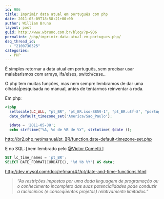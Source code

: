 ```yaml
---
id: 906
title: Imprimir data atual em português com php
date: 2011-05-09T18:58:21+00:00
author: William Bruno
layout: post
guid: http://www.wbruno.com.br/blog/?p=906
permalink: /php/imprimir-data-atual-em-portugues-php/
dsq_thread_id:
  - "2100730325"
categories:
  - PHP
---
```

É simples retornar a data atual em português, sem precisar usar malabarismos com arrays, ifs/elses, switch/case..

O php tem muitas funções, mas nem sempre lembramos de dar uma olhada|pesquisada no manual, antes de tentarmos reinventar a roda.

<!--more-->



Em php:

``` php
<?php
  setlocale(LC_ALL, "pt_BR", "pt_BR.iso-8859-1", "pt_BR.utf-8", "portuguese");
  date_default_timezone_set('America/Sao_Paulo');

  $date = '2011-05-08';
  echo strftime("%A, %d de %B de %Y", strtotime( $date ));
```

<a href="http://br2.php.net/manual/pt_BR/function.date-default-timezone-set.php" target="_blank">http://br2.php.net/manual/pt_BR/function.date-default-timezone-set.php</a>

E no SQL: [bem lembrado pelo <a href="http://forum.imasters.com.br/topic/432495-transformar-data-do-banco-de-dados-para-outro-formato/page__view__findpost__p__1707238" target="_blank">@Victor Cometti </a> ]

``` sql
SET lc_time_names = 'pt_BR';
SELECT DATE_FORMAT(CURDATE(), '%d %b %Y') AS data;
```

<a href="http://dev.mysql.com/doc/refman/4.1/pt/date-and-time-functions.html" target="_blank">http://dev.mysql.com/doc/refman/4.1/pt/date-and-time-functions.html</a>

> _&#8220;As restrições impostas por uma dada linguagem de programação ou o conhecimento incompleto das suas potencialidades pode conduzir a raciocínios (e conseqüentes projetos) relativamente limitados.&#8221;_
